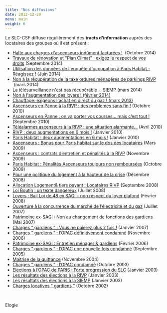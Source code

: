 ```yaml
---
title: "Nos diffusions"
date: 2012-12-29
menu: main
weight: 6
---
```


Le SLC-CSF diffuse régulièrement des **tracts d’information** auprès des locataires des groupes où il est présent :

- [Halte aux charges d'ascenseurs indûment facturées !](/uploads/Tract-PH-octobre-2014vF.pdf)  (Octobre 2014)
- [Travaux de rénovation et "Plan Climat" : exigez le respect de vos droits](/uploads/tract-Plan-Climat-septembre-2014.pdf) (Septembre 2014)
- [Utilisation des données de l'enquête d'occupation à Paris Habitat - Réagissez !](/uploads/Tract-PH-suite-enquete-OPS.pdf) (Juin 2014)
- [Non à la récupération de la taxe ordures ménagères de parkings RIVP](/uploads/Tract-RIVP-mars-2014-verso.pdf)  (mars 2014)
- [La télésurveillance n'est pas récupérable -  SIEMP](/uploads/Tract-SIEMP-mars-2014.pdf) (mars 2014)
- [Non à l'augmentation des loyers ! (février 2014)](/uploads/Tract-PH-février-2014.pdf)
- [Chauffage: exigeons l'achat en direct du gaz ! (mars 2013)](/uploads/TractPHChauffageDaaf2013.pdf)
- [Ascenseurs en Panne à la RIVP : des problèmes sans fin !](/uploads/TractRIVPFAL2010.pdf) (Octobre 2010)
- [Ascenseurs en Panne : on va porter vos courses… mais c’est tout !](/uploads/TractAscFAL2010.pdf) (Septembre 2010)
- [Téléalarmes ascenseurs à la RIVP : une situation alarmante…](/uploads/TractRIVPAsc2010.pdf) (Avril 2010)
- [RIVP : deux augmentations en 6 mois !](/uploads/TractRIVPLoyer2010.pdf) (Janvier 2010)
- [Paris Habitat : deux augmentations en 6 mois !](/uploads/TractOPHLoyer2010.pdf) (Janvier 2010)
- [Ascenseurs : Bonus pour Paris habitat sur le dos des locataires](/uploads/TractOPHAsc2009.pdf) (Mars 2009)
- [Ascenseurs : contrats d’entretien et pénalités à la RIVP](/uploads/TractRIVPAsc2009.pdf) (Novembre 2009)
- [Paris Habitat : Pénalités Ascenseurs toujours non remboursées](/uploads/TractPenalites2009.pdf) (Octobre 2009)
- [Pour une politique du logement à la hauteur de la crise](/uploads/TractManif2008.pdf) (Décembre 2008)
- [Allocation Logement& tiers payant : Locataires RIVP](/uploads/TractRIVPAPL2008.pdf) (Septembre 2008)
- [Loi Boutin : un texte dangereux](/uploads/TractBoutin2008.pdf) (Juillet 2008)
- [Loyers : Bail Loi de 48 ex SAGI – non respect du loyer plafond](/uploads/TractSAGI2008.pdf) (Février 2008)
- [Ouverture à la concurrence du marché de l’électricité et du gaz](/uploads/TractEDF2007.pdf) (Juillet 2007)
- [Patrimoine ex-SAGI : Non au changement de fonctions des gardiens](/uploads/TractSAGI2007.pdf) (Mai 2007)
- [Charges “ gardiens ” : Vous ne paierez plus 2 fois !](/uploads/TractOPHGardien2007.pdf) (Janvier 2007)
- [Charges “ gardiens ” : l’OPAC définitivement condamné](/uploads/TractGardiens2006.pdf) (Novembre 2006)
- [Patrimoine ex-SAGI : Entretien ménager & gardiens](/uploads/TractSAGI2006.pdf) (Février 2006)
- [Charges “ gardiens ” : l’OPAC une nouvelle fois condamné](/uploads/TractGardiens2005.pdf) (Septembre 2005)
- [Maitrise de la quittance](/uploads/TractMetreCarre.pdf) (Novembre 2004)
- [Charges “ gardiens ” : l’OPAC condamné](/uploads/TractGardiens2003.pdf) (Octobre 2003)
- [Elections à l’OPAC de PARIS : Forte progression du SLC](/uploads/RemOPAC.pdf) (Janvier 2003)
- [Les résultats des élections à la RIVP](http://www.slc.asso.fr/RemRIVP.pdf) (Janvier 2003)
- [Les résultats des élections à la SIEMP](http://www.slc.asso.fr/RemSIEMP.pdf) (Janvier 2003)
- [Charges locatives “ gardiens ”](http://www.slc.asso.fr/TractGardiens2002.pdf) (Octobre 2002)

 

Elogie
